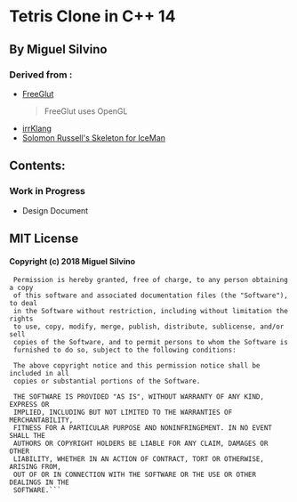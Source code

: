 # Tetris Clone in C++ 14
## By Miguel Silvino
### Derived from : 
* [FreeGlut](http://freeglut.sourceforge.net/)
   > FreeGlut uses OpenGL
* [irrKlang](https://www.ambiera.com/irrklang/)
* [Solomon Russell's Skeleton for IceMan](http://www.solomonlrussell.com/)

## Contents:

### Work in Progress
* Design Document

## MIT License

#### Copyright (c) 2018 Miguel Silvino

```
 Permission is hereby granted, free of charge, to any person obtaining a copy
 of this software and associated documentation files (the "Software"), to deal
 in the Software without restriction, including without limitation the rights
 to use, copy, modify, merge, publish, distribute, sublicense, and/or sell
 copies of the Software, and to permit persons to whom the Software is
 furnished to do so, subject to the following conditions:

 The above copyright notice and this permission notice shall be included in all
 copies or substantial portions of the Software.

 THE SOFTWARE IS PROVIDED "AS IS", WITHOUT WARRANTY OF ANY KIND, EXPRESS OR
 IMPLIED, INCLUDING BUT NOT LIMITED TO THE WARRANTIES OF MERCHANTABILITY,
 FITNESS FOR A PARTICULAR PURPOSE AND NONINFRINGEMENT. IN NO EVENT SHALL THE
 AUTHORS OR COPYRIGHT HOLDERS BE LIABLE FOR ANY CLAIM, DAMAGES OR OTHER
 LIABILITY, WHETHER IN AN ACTION OF CONTRACT, TORT OR OTHERWISE, ARISING FROM,
 OUT OF OR IN CONNECTION WITH THE SOFTWARE OR THE USE OR OTHER DEALINGS IN THE
 SOFTWARE.```
